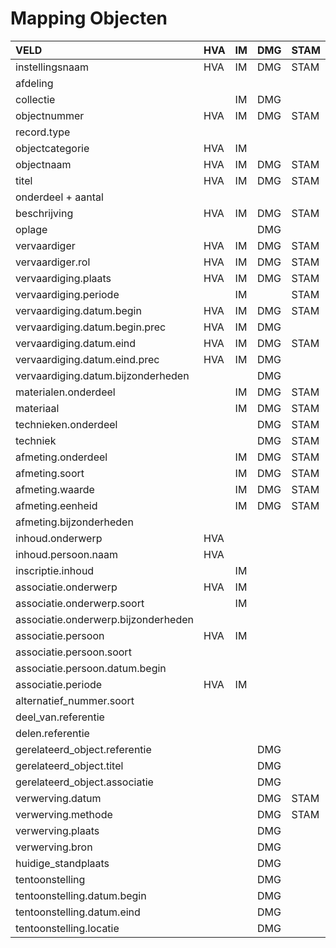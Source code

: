 # Mapping Objecten



| VELD | HVA | IM | DMG | STAM | AG |
| :--- | :--- | :--- | :--- | :--- | :--- |
| instellingsnaam | HVA | IM | DMG | STAM | AG |
| afdeling |  |  |  |  | AG |
| collectie |  | IM | DMG |  | AG |
| objectnummer | HVA | IM | DMG | STAM | AG |
| record.type |  |  |  |  | AG |
| objectcategorie | HVA | IM |  |  | AG |
| objectnaam | HVA | IM | DMG | STAM | AG |
| titel | HVA | IM | DMG | STAM | AG |
| onderdeel + aantal |  |  |  |  | AG |
| beschrijving | HVA | IM | DMG | STAM | AG |
| oplage |  |  | DMG |  |  |
| vervaardiger | HVA | IM | DMG | STAM |  |
| vervaardiger.rol | HVA | IM | DMG | STAM |  |
| vervaardiging.plaats | HVA | IM | DMG | STAM |  |
| vervaardiging.periode |  | IM |  | STAM |  |
| vervaardiging.datum.begin | HVA | IM | DMG | STAM |  |
| vervaardiging.datum.begin.prec | HVA | IM | DMG |  |  |
| vervaardiging.datum.eind | HVA | IM | DMG | STAM |  |
| vervaardiging.datum.eind.prec | HVA | IM | DMG |  |  |
| vervaardiging.datum.bijzonderheden |  |  | DMG |  |  |
| materialen.onderdeel |  | IM | DMG | STAM |  |
| materiaal |  | IM | DMG | STAM | AG |
| technieken.onderdeel |  |  | DMG | STAM |  |
| techniek |  |  | DMG | STAM | AG |
| afmeting.onderdeel |  | IM | DMG | STAM |  |
| afmeting.soort |  | IM | DMG | STAM | AG |
| afmeting.waarde |  | IM | DMG | STAM | AG |
| afmeting.eenheid |  | IM | DMG | STAM | AG |
| afmeting.bijzonderheden |  |  |  |  | AG |
| inhoud.onderwerp | HVA |  |  |  |  |
| inhoud.persoon.naam | HVA |  |  |  |  |
| inscriptie.inhoud |  | IM |  |  |  |
| associatie.onderwerp | HVA | IM |  |  | AG |
| associatie.onderwerp.soort |  | IM |  |  | AG |
| associatie.onderwerp.bijzonderheden |  |  |  |  | AG |
| associatie.persoon | HVA | IM |  |  | AG |
| associatie.persoon.soort |  |  |  |  | AG |
| associatie.persoon.datum.begin |  |  |  |  | AG |
| associatie.periode | HVA | IM |  |  |  |
| alternatief\_nummer.soort |  |  |  |  | AG |
| deel\_van.referentie |  |  |  |  | AG |
| delen.referentie |  |  |  |  | AG |
| gerelateerd\_object.referentie |  |  | DMG |  |  |
| gerelateerd\_object.titel |  |  | DMG |  |  |
| gerelateerd\_object.associatie |  |  | DMG |  |  |
| verwerving.datum |  |  | DMG | STAM | AG |
| verwerving.methode |  |  | DMG | STAM | AG |
| verwerving.plaats |  |  | DMG |  |  |
| verwerving.bron |  |  | DMG |  | AG |
| huidige\_standplaats |  |  | DMG |  |  |
| tentoonstelling |  |  | DMG |  |  |
| tentoonstelling.datum.begin |  |  | DMG |  |  |
| tentoonstelling.datum.eind |  |  | DMG |  |  |
| tentoonstelling.locatie |  |  | DMG |  |  |

